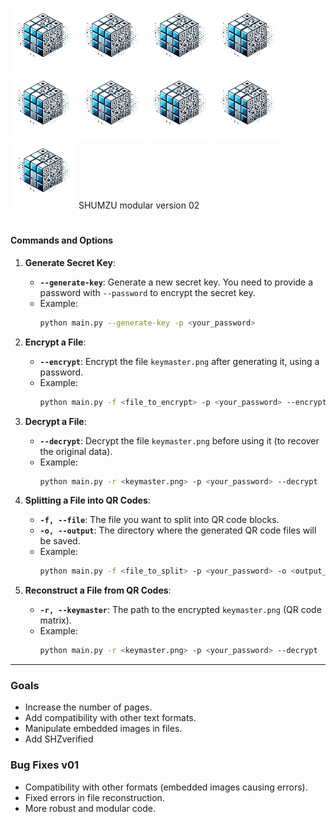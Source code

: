  ![SHUMZUlogo](/logo_SHUMZU.png) ![SHUMZUlogo](/logo_SHUMZU.png) ![SHUMZUlogo](/logo_SHUMZU.png)  ![SHUMZUlogo](/logo_SHUMZU.png)  ![SHUMZUlogo](/logo_SHUMZU.png)  ![SHUMZUlogo](/logo_SHUMZU.png)  ![SHUMZUlogo](/logo_SHUMZU.png)  ![SHUMZUlogo](/logo_SHUMZU.png)  ![SHUMZUlogo](/logo_SHUMZU.png)
SHUMZU modular  version 02
#

#### **Commands and Options**

1. **Generate Secret Key**:
   - **`--generate-key`**: Generate a new secret key. You need to provide a password with `--password` to encrypt the secret key.
   - Example:  
     ```bash
     python main.py --generate-key -p <your_password>
     ```

2. **Encrypt a File**:
   - **`--encrypt`**: Encrypt the file `keymaster.png` after generating it, using a password.
   - Example:
     ```bash
     python main.py -f <file_to_encrypt> -p <your_password> --encrypt
     ```

3. **Decrypt a File**:
   - **`--decrypt`**: Decrypt the file `keymaster.png` before using it (to recover the original data).
   - Example:
     ```bash
     python main.py -r <keymaster.png> -p <your_password> --decrypt
     ```

4. **Splitting a File into QR Codes**:
   - **`-f, --file`**: The file you want to split into QR code blocks.
   - **`-o, --output`**: The directory where the generated QR code files will be saved.
   - Example:
     ```bash
     python main.py -f <file_to_split> -p <your_password> -o <output_directory>
     ```

5. **Reconstruct a File from QR Codes**:
   - **`-r, --keymaster`**: The path to the encrypted `keymaster.png` (QR code matrix).
   - Example:
     ```bash
     python main.py -r <keymaster.png> -p <your_password> --decrypt
     ```
---

### Goals

- Increase the number of pages.
- Add compatibility with other text formats.
- Manipulate embedded images in files.
- Add SHZverified

### Bug Fixes v01

- Compatibility with other formats (embedded images causing errors).
- Fixed errors in file reconstruction.
- More robust and modular code.

